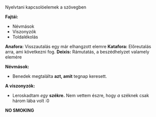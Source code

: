 Nyelvtani kapcsolóelemek a szövegben

**Fajtái:**
- Névmások
- Viszonyzók
- Toldalékolás


**Anafora:** Visszautalás egy már elhangzott elemre
**Katafora:** Előreutalás arra, ami következni fog.
**Deixis:** Rámutatás, a beszédhelyzet valamely elemére

**Névmások:**
- Benedek megtalálta **azt, amit** tegnap keresett.

**A viszonyzók:**
- Leroskadtam *egy* **székre.** Nem vettem észre, hogy *a* széknek csak három lába volt :0




**NO SMOKING**

